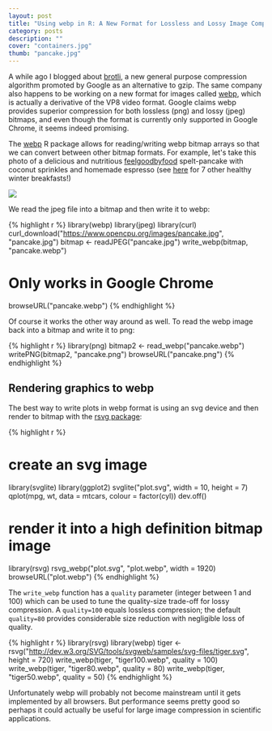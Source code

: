 ```yaml
---
layout: post
title: "Using webp in R: A New Format for Lossless and Lossy Image Compression"
category: posts
description: ""
cover: "containers.jpg"
thumb: "pancake.jpg"
---
```


A while ago I blogged about [brotli](../brotli-benchmarks), a new general purpose compression algorithm promoted by Google as an alternative to gzip. The same company also happens to be working on a new format for images called [webp](https://developers.google.com/speed/webp), which is actually a derivative of the VP8 video format. Google claims webp provides superior compression for both lossless (png) and lossy (jpeg) bitmaps, and even though the format is currently only supported in Google Chrome, it seems indeed promising.

The [webp](https://cran.rstudio.com/web/packages/webp/) R package allows for reading/writing webp bitmap arrays so that we can convert between other bitmap formats. For example, let's take this photo of a delicious and nutritious [feelgoodbyfood](https://www.instagram.com/feelgoodbyfood/) spelt-pancake with coconut sprinkles and homemade espresso (see [here](https://www.feelgoodbyfood.nl/7x-winters-ontbijt) for 7 other healthy winter breakfasts!)

<img src="../../images/pancake.jpg" class="img-responsive">

We read the jpeg file into a bitmap and then write it to webp:

{% highlight r %}
library(webp)
library(jpeg)
library(curl)
curl_download("https://www.opencpu.org/images/pancake.jpg", "pancake.jpg")
bitmap <- readJPEG("pancake.jpg")
write_webp(bitmap, "pancake.webp")

# Only works in Google Chrome
browseURL("pancake.webp")
{% endhighlight %}

Of course it works the other way around as well. To read the webp image back into a bitmap and write it to png:

{% highlight r %}
library(png)
bitmap2 <- read_webp("pancake.webp")
writePNG(bitmap2, "pancake.png")
browseURL("pancake.png")
{% endhighlight %}

## Rendering graphics to webp

The best way to write plots in webp format is using an svg device and then render to bitmap with the [rsvg package](../svg-release):

{% highlight r %}
# create an svg image
library(svglite)
library(ggplot2)
svglite("plot.svg", width = 10, height = 7)
qplot(mpg, wt, data = mtcars, colour = factor(cyl))
dev.off()

# render it into a high definition bitmap image
library(rsvg)
rsvg_webp("plot.svg", "plot.webp", width = 1920)
browseURL("plot.webp")
{% endhighlight %}

The `write_webp` function has a `quality` parameter (integer between 1 and 100) which can be used to tune the quality-size trade-off for lossy compression. A `quality=100` equals lossless compression; the default `quality=80` provides considerable size reduction with negligible loss of quality.

{% highlight r %}
library(rsvg)
library(webp)
tiger <- rsvg("http://dev.w3.org/SVG/tools/svgweb/samples/svg-files/tiger.svg", height = 720)
write_webp(tiger, "tiger100.webp", quality = 100)
write_webp(tiger, "tiger80.webp", quality = 80)
write_webp(tiger, "tiger50.webp", quality = 50)
{% endhighlight %}

Unfortunately webp will probably not become mainstream until it gets implemented by all browsers. But performance seems pretty good so perhaps it could actually be useful for large image compression in scientific applications.
